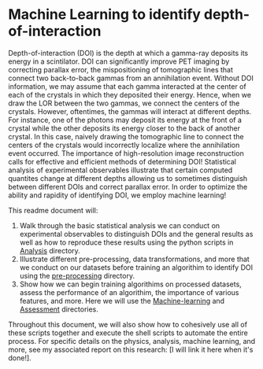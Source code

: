 # Machine Learning to identify depth-of-interaction
Depth-of-interaction (DOI) is the depth at which a gamma-ray deposits its energy in a scintilator. DOI can significantly improve PET imaging by correcting parallax
error, the mispositioning of tomographic lines that connect two back-to-back gammas from an annihilation event. Without DOI information, we may assume that each gamma 
interacted at the center of each of the crystals in which they deposited their energy. Hence, when we draw the LOR between the two gammas, we connect the centers of the crystals.
However, oftentimes, the gammas will interact at different depths. For instance, one of the photons may deposit its energy at the front of a crystal while the other deposits 
its energy closer to the back of another crystal. In this case, naively drawing the tomographic line to connect the centers of the crystals would incorrectly localize where the annihilation event 
occurred. The importance of high-resolution image reconstruction calls for effective and efficient methods of determining DOI! Statistical analysis of experimental observables illustrate that
certain computed quantites change at different depths allowing us to sometimes distinguish between different DOIs and correct parallax error. In order to optimize the ability and rapidity of 
identifying DOI, we employ machine learning! 

This readme document will:
1. Walk through the basic statistical analysis we can conduct on experimental observables to distinguish DOIs and the general results as well as how to reproduce these results using the python scripts in [Analysis](./Analysis/) directory. 
2. Illustrate different pre-processing, data transformations, and more that we conduct on our datasets before training an algorithim to identify DOI using the [pre-processing](./pre-processing/) directory.
3. Show how we can begin training algorithims on processed datasets, assess the performance of an algorithim, the importance of various features, and more. Here we will use the [Machine-learning](./Machine-Learning/) and [Assessment](./Assessment/) directories. 

Throughout this document, we will also show how to cohesively use all of these scripts together and execute the shell scripts to automate the entire process.
For specific details on the physics, analysis, machine learning, and more, see my associated report on this research: [I will link it here when it's done!].
